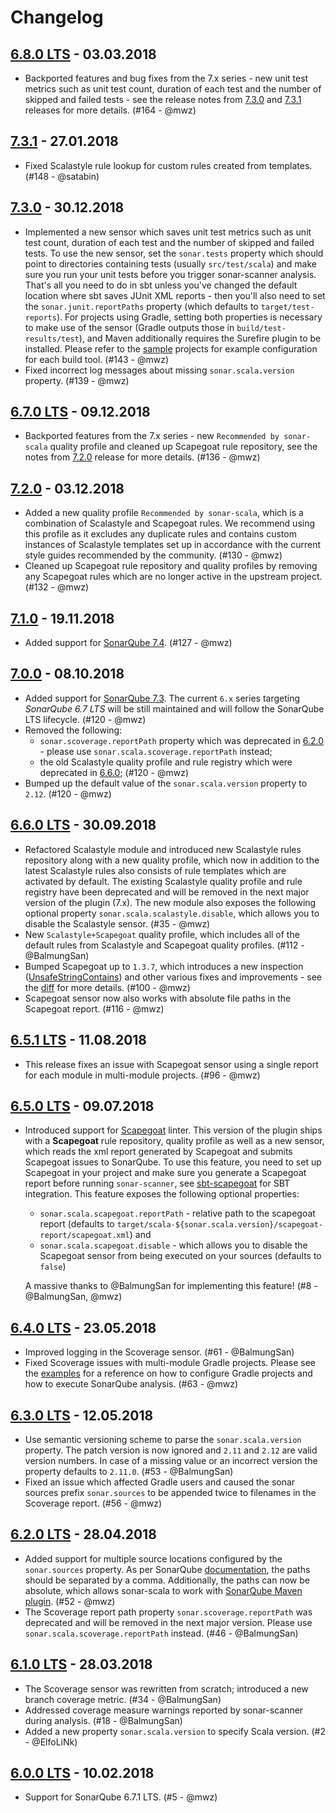 Changelog
===

## [6.8.0 LTS](https://github.com/mwz/sonar-scala/releases/tag/v6.8.0) - 03.03.2018
- Backported features and bug fixes from the 7.x series - new unit test metrics such as unit test count, duration of each test and the number of skipped and failed tests - see the release notes from [7.3.0](https://github.com/mwz/sonar-scala/releases/tag/v7.3.0) and [7.3.1](https://github.com/mwz/sonar-scala/releases/tag/v7.3.1) releases for more details. (#164 - @mwz)

## [7.3.1](https://github.com/mwz/sonar-scala/releases/tag/v7.3.1) - 27.01.2018
- Fixed Scalastyle rule lookup for custom rules created from templates. (#148 - @satabin)

## [7.3.0](https://github.com/mwz/sonar-scala/releases/tag/v7.3.0) - 30.12.2018
- Implemented a new sensor which saves unit test metrics such as unit test count, duration of each test and the number of skipped and failed tests. To use the new sensor, set the `sonar.tests` property which should point to directories containing tests (usually `src/test/scala`) and make sure you run your unit tests before you trigger sonar-scanner analysis. That's all you need to do in sbt unless you've changed the default location where sbt saves JUnit XML reports - then you'll also need to set the `sonar.junit.reportPaths` property (which defaults to `target/test-reports`). For projects using Gradle, setting both properties is necessary to make use of the sensor (Gradle outputs those in `build/test-results/test`), and Maven additionally requires the Surefire plugin to be installed. Please refer to the [sample](examples/) projects for example configuration for each build tool. (#143 - @mwz)
- Fixed incorrect log messages about missing `sonar.scala.version` property. (#139 - @mwz)

## [6.7.0 LTS](https://github.com/mwz/sonar-scala/releases/tag/v6.7.0) - 09.12.2018
- Backported features from the 7.x series - new `Recommended by sonar-scala` quality profile and cleaned up Scapegoat rule repository, see the notes from [7.2.0](https://github.com/mwz/sonar-scala/releases/tag/v7.2.0) release for more details. (#136 - @mwz)

## [7.2.0](https://github.com/mwz/sonar-scala/releases/tag/v7.2.0) - 03.12.2018
- Added a new quality profile `Recommended by sonar-scala`, which is a combination of Scalastyle and Scapegoat rules. We recommend using this profile as it excludes any duplicate rules and contains custom instances of Scalastyle templates set up in accordance with the current style guides recommended by the community. (#130 - @mwz)
- Cleaned up Scapegoat rule repository and quality profiles by removing any Scapegoat rules which are no longer active in the upstream project.  (#132 - @mwz)

## [7.1.0](https://github.com/mwz/sonar-scala/releases/tag/v7.1.0) - 19.11.2018
- Added support for [SonarQube 7.4](https://www.sonarqube.org/sonarqube-7-4). (#127 - @mwz)

## [7.0.0](https://github.com/mwz/sonar-scala/releases/tag/v7.0.0) - 08.10.2018
- Added support for [SonarQube 7.3](https://www.sonarqube.org/sonarqube-7-3). The current `6.x` series targeting *SonarQube 6.7 LTS* will be still maintained and will follow the SonarQube LTS lifecycle. (#120 - @mwz)
- Removed the following:
  - `sonar.scoverage.reportPath` property which was deprecated in [6.2.0](https://github.com/mwz/sonar-scala/releases/tag/v6.2.0) - please use `sonar.scala.scoverage.reportPath` instead;
  - the old Scalastyle quality profile and rule registry which were deprecated in [6.6.0](https://github.com/mwz/sonar-scala/releases/tag/v6.6.0); (#120 - @mwz)
- Bumped up the default value of the `sonar.scala.version` property to `2.12`. (#120 - @mwz)

## [6.6.0 LTS](https://github.com/mwz/sonar-scala/releases/tag/v6.6.0) - 30.09.2018
- Refactored Scalastyle module and introduced new Scalastyle rules repository along with a new quality profile, which now in addition to the latest Scalastyle rules also consists of rule templates which are activated by default. The existing Scalastyle quality profile and rule registry have been deprecated and will be removed in the next major version of the plugin (7.x). The new module also exposes the following optional property `sonar.scala.scalastyle.disable`, which allows you to disable the Scalastyle sensor. (#35 - @mwz)
- New `Scalastyle+Scapegoat` quality profile, which includes all of the default rules from Scalastyle and Scapegoat quality profiles. (#112 - @BalmungSan)
- Bumped Scapegoat up to `1.3.7`, which introduces a new inspection ([UnsafeStringContains](https://github.com/sksamuel/scapegoat/blob/v1.3.7/src/main/scala/com/sksamuel/scapegoat/inspections/string/UnsafeStringContains.scala)) and other various fixes and improvements - see the [diff](https://github.com/sksamuel/scapegoat/compare/v1.3.5...v1.3.7) for more details. (#100 - @mwz)
- Scapegoat sensor now also works with absolute file paths in the Scapegoat report. (#116 - @mwz)

## [6.5.1 LTS](https://github.com/mwz/sonar-scala/releases/tag/v6.5.1) - 11.08.2018
- This release fixes an issue with Scapegoat sensor using a single report for each module in multi-module projects. (#96 - @mwz)

## [6.5.0 LTS](https://github.com/mwz/sonar-scala/releases/tag/v6.5.0) - 09.07.2018
- Introduced support for [Scapegoat](https://github.com/sksamuel/scapegoat) linter. This version of the plugin ships with a **Scapegoat** rule repository, quality profile as well as a new sensor, which reads the xml report generated by Scapegoat and submits Scapegoat issues to SonarQube. To use this feature, you need to set up Scapegoat in your project and make sure you generate a Scapegoat report before running `sonar-scanner`, see [sbt-scapegoat](https://github.com/sksamuel/sbt-scapegoat) for SBT integration. This feature exposes the following optional properties:
  - `sonar.scala.scapegoat.reportPath` - relative path to the scapegoat report (defaults to `target/scala-${sonar.scala.version}/scapegoat-report/scapegoat.xml`) and
  - `sonar.scala.scapegoat.disable` - which allows you to disable the Scapegoat sensor from being executed on your sources (defaults to `false`)

  A massive thanks to @BalmungSan for implementing this feature! (#8 - @BalmungSan, @mwz)

## [6.4.0 LTS](https://github.com/mwz/sonar-scala/releases/tag/v6.4.0) - 23.05.2018
- Improved logging in the Scoverage sensor. (#61 - @BalmungSan)
- Fixed Scoverage issues with multi-module Gradle projects. Please see the [examples](https://github.com/mwz/sonar-scala/tree/master/examples) for a reference on how to configure Gradle projects and how to execute SonarQube analysis. (#63 - @mwz)

## [6.3.0 LTS](https://github.com/mwz/sonar-scala/releases/tag/v6.3.0) - 12.05.2018
- Use semantic versioning scheme to parse the `sonar.scala.version` property. The patch version is now ignored and `2.11` and `2.12` are valid version numbers. In case of a missing value or an incorrect version the property defaults to `2.11.0`. (#53 - @BalmungSan)
- Fixed an issue which affected Gradle users and caused the sonar sources prefix `sonar.sources` to be appended twice to filenames in the Scoverage report. (#56 - @mwz)

## [6.2.0 LTS](https://github.com/mwz/sonar-scala/releases/tag/v6.2.0) - 28.04.2018
- Added support for multiple source locations configured by the `sonar.sources` property. As per SonarQube [documentation](https://docs.sonarqube.org/display/SONAR/Analysis+Parameters), the paths should be separated by a comma. Additionally, the paths can now be absolute, which allows sonar-scala to work with [SonarQube Maven plugin](https://docs.sonarqube.org/display/SCAN/Analyzing+with+SonarQube+Scanner+for+Maven). (#52 - @mwz)
- The Scoverage report path property `sonar.scoverage.reportPath` was deprecated and will be removed in the next major version. Please use `sonar.scala.scoverage.reportPath` instead. (#46 - @BalmungSan)

## [6.1.0 LTS](https://github.com/mwz/sonar-scala/releases/tag/v6.1.0) - 28.03.2018
- The Scoverage sensor was rewritten from scratch; introduced a new branch coverage metric. (#34 - @BalmungSan)
- Addressed coverage measure warnings reported by sonar-scanner during analysis. (#18 - @BalmungSan)
- Added a new property `sonar.scala.version` to specify Scala version. (#2 - @ElfoLiNk)

## [6.0.0 LTS](https://github.com/mwz/sonar-scala/releases/tag/v6.0.0) - 10.02.2018
- Support for SonarQube 6.7.1 LTS. (#5 - @mwz)
